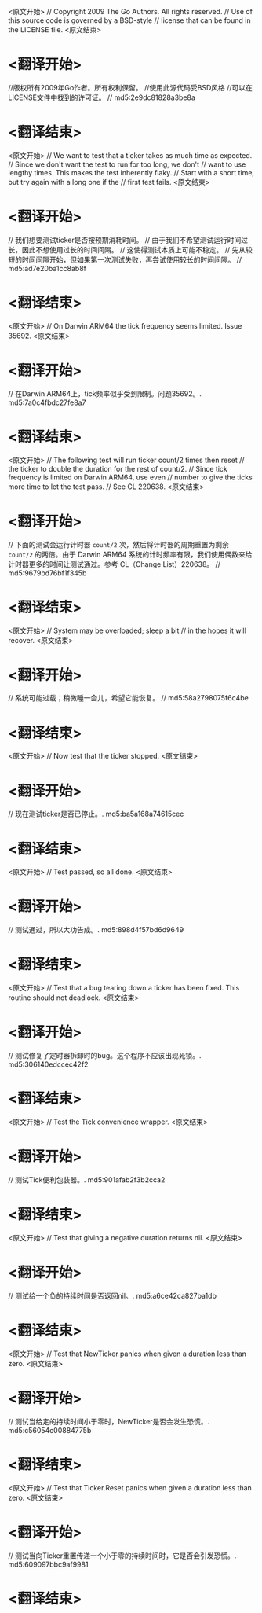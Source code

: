 
<原文开始>
// Copyright 2009 The Go Authors. All rights reserved.
// Use of this source code is governed by a BSD-style
// license that can be found in the LICENSE file.
<原文结束>

# <翻译开始>
//版权所有2009年Go作者。所有权利保留。
//使用此源代码受BSD风格
//可以在LICENSE文件中找到的许可证。
// md5:2e9dc81828a3be8a
# <翻译结束>


<原文开始>
	// We want to test that a ticker takes as much time as expected.
	// Since we don't want the test to run for too long, we don't
	// want to use lengthy times. This makes the test inherently flaky.
	// Start with a short time, but try again with a long one if the
	// first test fails.
<原文结束>

# <翻译开始>
// 我们想要测试ticker是否按预期消耗时间。
// 由于我们不希望测试运行时间过长，因此不想使用过长的时间间隔。
// 这使得测试本质上可能不稳定。
// 先从较短的时间间隔开始，但如果第一次测试失败，再尝试使用较长的时间间隔。
// md5:ad7e20ba1cc8ab8f
# <翻译结束>


<原文开始>
// On Darwin ARM64 the tick frequency seems limited. Issue 35692.
<原文结束>

# <翻译开始>
// 在Darwin ARM64上，tick频率似乎受到限制。问题35692。. md5:7a0c4fbdc27fe8a7
# <翻译结束>


<原文开始>
		// The following test will run ticker count/2 times then reset
		// the ticker to double the duration for the rest of count/2.
		// Since tick frequency is limited on Darwin ARM64, use even
		// number to give the ticks more time to let the test pass.
		// See CL 220638.
<原文结束>

# <翻译开始>
// 下面的测试会运行计时器 `count/2` 次，然后将计时器的周期重置为剩余 `count/2` 的两倍。由于 Darwin ARM64 系统的计时频率有限，我们使用偶数来给计时器更多的时间让测试通过。参考 CL（Change List）220638。
// md5:9679bd76bf1f345b
# <翻译结束>


<原文开始>
				// System may be overloaded; sleep a bit
				// in the hopes it will recover.
<原文结束>

# <翻译开始>
// 系统可能过载；稍微睡一会儿，希望它能恢复。
// md5:58a2798075f6c4be
# <翻译结束>


<原文开始>
// Now test that the ticker stopped.
<原文结束>

# <翻译开始>
// 现在测试ticker是否已停止。. md5:ba5a168a74615cec
# <翻译结束>


<原文开始>
// Test passed, so all done.
<原文结束>

# <翻译开始>
// 测试通过，所以大功告成。. md5:898d4f57bd6d9649
# <翻译结束>


<原文开始>
// Test that a bug tearing down a ticker has been fixed. This routine should not deadlock.
<原文结束>

# <翻译开始>
// 测试修复了定时器拆卸时的bug。这个程序不应该出现死锁。. md5:306140edccec42f2
# <翻译结束>


<原文开始>
// Test the Tick convenience wrapper.
<原文结束>

# <翻译开始>
// 测试Tick便利包装器。. md5:901afab2f3b2cca2
# <翻译结束>


<原文开始>
// Test that giving a negative duration returns nil.
<原文结束>

# <翻译开始>
// 测试给一个负的持续时间是否返回nil。. md5:a6ce42ca827ba1db
# <翻译结束>


<原文开始>
// Test that NewTicker panics when given a duration less than zero.
<原文结束>

# <翻译开始>
// 测试当给定的持续时间小于零时，NewTicker是否会发生恐慌。. md5:c56054c00884775b
# <翻译结束>


<原文开始>
// Test that Ticker.Reset panics when given a duration less than zero.
<原文结束>

# <翻译开始>
// 测试当向Ticker重置传递一个小于零的持续时间时，它是否会引发恐慌。. md5:609097bbc9af9981
# <翻译结束>

